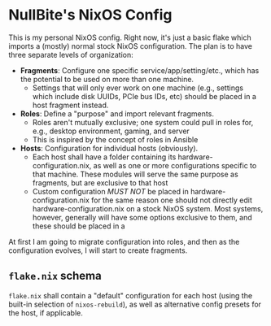 # NullBite's NixOS Config
This is my personal NixOS config. Right now, it's just a basic flake which
imports a (mostly) normal stock NixOS configuration. The plan is to have three
separate levels of organization:

- **Fragments**: Configure one specific service/app/setting/etc., which has the
  potential to be used on more than one machine.
	- Settings that will only ever work on one machine (e.g., settings which
	  include disk UUIDs, PCIe bus IDs, etc) should be placed in a host
	  fragment instead.
- **Roles**: Define a "purpose" and import relevant fragments.
	- Roles aren't mutually exclusive; one system could pull in roles for,
	  e.g., desktop environment, gaming, and server
	- This is inspired by the concept of roles in Ansible
- **Hosts**: Configuration for individual hosts (obviously).
	- Each host shall have a folder containing its hardware-configuration.nix,
	  as well as one or more configurations specific to that machine. These
	  modules will serve the same purpose as fragments, but are exclusive to
	  that host
	- Custom configuration *MUST NOT* be placed in hardware-configuration.nix
	  for the same reason one should not directly edit
	  hardware-configuration.nix on a stock NixOS system. Most systems,
	  however, generally will have some options exclusive to them, and these should be placed in a 

At first I am going to migrate configuration into roles, and then as the configuration evolves, I will start to create fragments.

## `flake.nix` schema
`flake.nix` shall contain a "default" configuration for each host (using the
built-in selection of `nixos-rebuild`), as well as alternative config presets
for the host, if applicable.
